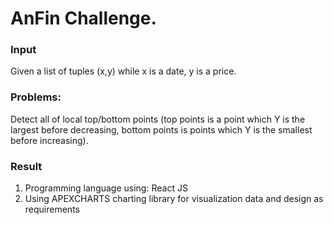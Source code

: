 # AnFin Challenge.

### Input

Given a list of tuples (x,y) while x is a date, y is a price.

### Problems:

Detect all of local top/bottom points (top points is a point which Y is the largest before decreasing, bottom points is points which Y is the smallest before increasing).

### Result

1. Programming language using: React JS
2. Using APEXCHARTS charting library for visualization data and design as requirements
